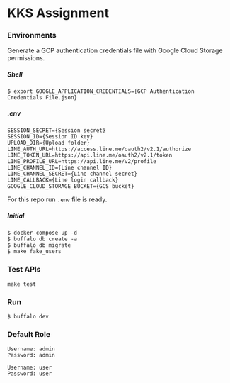 # KKS Assignment

### Environments

Generate a GCP authentication credentials file with Google Cloud Storage permissions.

##### Shell
```
$ export GOOGLE_APPLICATION_CREDENTIALS={GCP Authentication Credentials File.json}

```

##### .env
```
SESSION_SECRET={Session secret}
SESSION_ID={Session ID key}
UPLOAD_DIR={Upload folder}
LINE_AUTH_URL=https://access.line.me/oauth2/v2.1/authorize
LINE_TOKEN_URL=https://api.line.me/oauth2/v2.1/token
LINE_PROFILE_URL=https://api.line.me/v2/profile
LINE_CHANNEL_ID={Line channel ID}
LINE_CHANNEL_SECRET={Line channel secret}
LINE_CALLBACK={Line login callback}
GOOGLE_CLOUD_STORAGE_BUCKET={GCS bucket}
```
For this repo run `.env` file is ready.


##### Initial
```
$ docker-compose up -d
$ buffalo db create -a
$ buffalo db migrate
$ make fake_users
```

### Test APIs
```
make test
```

### Run
```
$ buffalo dev
```

### Default Role
```
Username: admin
Password: admin

Username: user
Password: user
```
